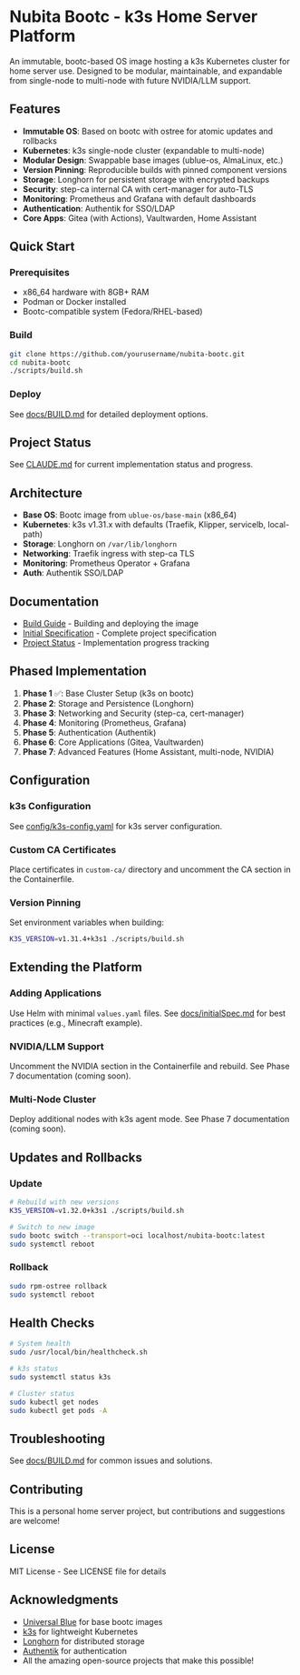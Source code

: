# Nubita Bootc - k3s Home Server Platform

An immutable, bootc-based OS image hosting a k3s Kubernetes cluster for home server use. Designed to be modular, maintainable, and expandable from single-node to multi-node with future NVIDIA/LLM support.

## Features

- **Immutable OS**: Based on bootc with ostree for atomic updates and rollbacks
- **Kubernetes**: k3s single-node cluster (expandable to multi-node)
- **Modular Design**: Swappable base images (ublue-os, AlmaLinux, etc.)
- **Version Pinning**: Reproducible builds with pinned component versions
- **Storage**: Longhorn for persistent storage with encrypted backups
- **Security**: step-ca internal CA with cert-manager for auto-TLS
- **Monitoring**: Prometheus and Grafana with default dashboards
- **Authentication**: Authentik for SSO/LDAP
- **Core Apps**: Gitea (with Actions), Vaultwarden, Home Assistant

## Quick Start

### Prerequisites

- x86_64 hardware with 8GB+ RAM
- Podman or Docker installed
- Bootc-compatible system (Fedora/RHEL-based)

### Build

```bash
git clone https://github.com/yourusername/nubita-bootc.git
cd nubita-bootc
./scripts/build.sh
```

### Deploy

See [docs/BUILD.md](docs/BUILD.md) for detailed deployment options.

## Project Status

See [CLAUDE.md](CLAUDE.md) for current implementation status and progress.

## Architecture

- **Base OS**: Bootc image from `ublue-os/base-main` (x86_64)
- **Kubernetes**: k3s v1.31.x with defaults (Traefik, Klipper, servicelb, local-path)
- **Storage**: Longhorn on `/var/lib/longhorn`
- **Networking**: Traefik ingress with step-ca TLS
- **Monitoring**: Prometheus Operator + Grafana
- **Auth**: Authentik SSO/LDAP

## Documentation

- [Build Guide](docs/BUILD.md) - Building and deploying the image
- [Initial Specification](docs/initialSpec.md) - Complete project specification
- [Project Status](CLAUDE.md) - Implementation progress tracking

## Phased Implementation

1. **Phase 1** ✅: Base Cluster Setup (k3s on bootc)
2. **Phase 2**: Storage and Persistence (Longhorn)
3. **Phase 3**: Networking and Security (step-ca, cert-manager)
4. **Phase 4**: Monitoring (Prometheus, Grafana)
5. **Phase 5**: Authentication (Authentik)
6. **Phase 6**: Core Applications (Gitea, Vaultwarden)
7. **Phase 7**: Advanced Features (Home Assistant, multi-node, NVIDIA)

## Configuration

### k3s Configuration

See [config/k3s-config.yaml](config/k3s-config.yaml) for k3s server configuration.

### Custom CA Certificates

Place certificates in `custom-ca/` directory and uncomment the CA section in the Containerfile.

### Version Pinning

Set environment variables when building:

```bash
K3S_VERSION=v1.31.4+k3s1 ./scripts/build.sh
```

## Extending the Platform

### Adding Applications

Use Helm with minimal `values.yaml` files. See [docs/initialSpec.md](docs/initialSpec.md) for best practices (e.g., Minecraft example).

### NVIDIA/LLM Support

Uncomment the NVIDIA section in the Containerfile and rebuild. See Phase 7 documentation (coming soon).

### Multi-Node Cluster

Deploy additional nodes with k3s agent mode. See Phase 7 documentation (coming soon).

## Updates and Rollbacks

### Update

```bash
# Rebuild with new versions
K3S_VERSION=v1.32.0+k3s1 ./scripts/build.sh

# Switch to new image
sudo bootc switch --transport=oci localhost/nubita-bootc:latest
sudo systemctl reboot
```

### Rollback

```bash
sudo rpm-ostree rollback
sudo systemctl reboot
```

## Health Checks

```bash
# System health
sudo /usr/local/bin/healthcheck.sh

# k3s status
sudo systemctl status k3s

# Cluster status
sudo kubectl get nodes
sudo kubectl get pods -A
```

## Troubleshooting

See [docs/BUILD.md](docs/BUILD.md) for common issues and solutions.

## Contributing

This is a personal home server project, but contributions and suggestions are welcome!

## License

MIT License - See LICENSE file for details

## Acknowledgments

- [Universal Blue](https://universal-blue.org/) for base bootc images
- [k3s](https://k3s.io/) for lightweight Kubernetes
- [Longhorn](https://longhorn.io/) for distributed storage
- [Authentik](https://goauthentik.io/) for authentication
- All the amazing open-source projects that make this possible!
